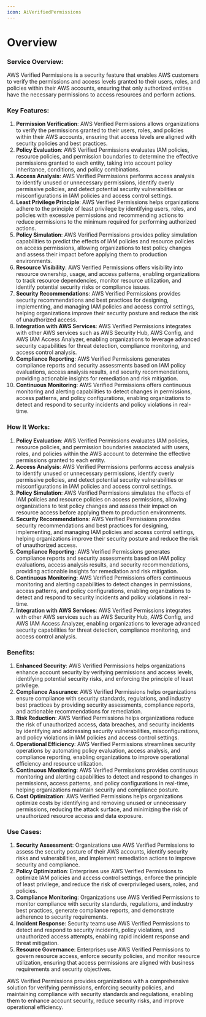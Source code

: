 ```yaml
---
icon: AiVerifiedPermissions
---
```

# Overview

### Service Overview:

AWS Verified Permissions is a security feature that enables AWS customers to verify the permissions and access levels granted to their users, roles, and policies within their AWS accounts, ensuring that only authorized entities have the necessary permissions to access resources and perform actions.

### Key Features:

1. **Permission Verification**: AWS Verified Permissions allows organizations to verify the permissions granted to their users, roles, and policies within their AWS accounts, ensuring that access levels are aligned with security policies and best practices.
2. **Policy Evaluation**: AWS Verified Permissions evaluates IAM policies, resource policies, and permission boundaries to determine the effective permissions granted to each entity, taking into account policy inheritance, conditions, and policy combinations.
3. **Access Analysis**: AWS Verified Permissions performs access analysis to identify unused or unnecessary permissions, identify overly permissive policies, and detect potential security vulnerabilities or misconfigurations in IAM policies and access control settings.
4. **Least Privilege Principle**: AWS Verified Permissions helps organizations adhere to the principle of least privilege by identifying users, roles, and policies with excessive permissions and recommending actions to reduce permissions to the minimum required for performing authorized actions.
5. **Policy Simulation**: AWS Verified Permissions provides policy simulation capabilities to predict the effects of IAM policies and resource policies on access permissions, allowing organizations to test policy changes and assess their impact before applying them to production environments.
6. **Resource Visibility**: AWS Verified Permissions offers visibility into resource ownership, usage, and access patterns, enabling organizations to track resource dependencies, monitor resource utilization, and identify potential security risks or compliance issues.
7. **Security Recommendations**: AWS Verified Permissions provides security recommendations and best practices for designing, implementing, and managing IAM policies and access control settings, helping organizations improve their security posture and reduce the risk of unauthorized access.
8. **Integration with AWS Services**: AWS Verified Permissions integrates with other AWS services such as AWS Security Hub, AWS Config, and AWS IAM Access Analyzer, enabling organizations to leverage advanced security capabilities for threat detection, compliance monitoring, and access control analysis.
9. **Compliance Reporting**: AWS Verified Permissions generates compliance reports and security assessments based on IAM policy evaluations, access analysis results, and security recommendations, providing actionable insights for remediation and risk mitigation.
10. **Continuous Monitoring**: AWS Verified Permissions offers continuous monitoring and alerting capabilities to detect changes in permissions, access patterns, and policy configurations, enabling organizations to detect and respond to security incidents and policy violations in real-time.

### How It Works:

1. **Policy Evaluation**: AWS Verified Permissions evaluates IAM policies, resource policies, and permission boundaries associated with users, roles, and policies within the AWS account to determine the effective permissions granted to each entity.
2. **Access Analysis**: AWS Verified Permissions performs access analysis to identify unused or unnecessary permissions, identify overly permissive policies, and detect potential security vulnerabilities or misconfigurations in IAM policies and access control settings.
3. **Policy Simulation**: AWS Verified Permissions simulates the effects of IAM policies and resource policies on access permissions, allowing organizations to test policy changes and assess their impact on resource access before applying them to production environments.
4. **Security Recommendations**: AWS Verified Permissions provides security recommendations and best practices for designing, implementing, and managing IAM policies and access control settings, helping organizations improve their security posture and reduce the risk of unauthorized access.
5. **Compliance Reporting**: AWS Verified Permissions generates compliance reports and security assessments based on IAM policy evaluations, access analysis results, and security recommendations, providing actionable insights for remediation and risk mitigation.
6. **Continuous Monitoring**: AWS Verified Permissions offers continuous monitoring and alerting capabilities to detect changes in permissions, access patterns, and policy configurations, enabling organizations to detect and respond to security incidents and policy violations in real-time.
7. **Integration with AWS Services**: AWS Verified Permissions integrates with other AWS services such as AWS Security Hub, AWS Config, and AWS IAM Access Analyzer, enabling organizations to leverage advanced security capabilities for threat detection, compliance monitoring, and access control analysis.

### Benefits:

1. **Enhanced Security**: AWS Verified Permissions helps organizations enhance account security by verifying permissions and access levels, identifying potential security risks, and enforcing the principle of least privilege.
2. **Compliance Assurance**: AWS Verified Permissions helps organizations ensure compliance with security standards, regulations, and industry best practices by providing security assessments, compliance reports, and actionable recommendations for remediation.
3. **Risk Reduction**: AWS Verified Permissions helps organizations reduce the risk of unauthorized access, data breaches, and security incidents by identifying and addressing security vulnerabilities, misconfigurations, and policy violations in IAM policies and access control settings.
4. **Operational Efficiency**: AWS Verified Permissions streamlines security operations by automating policy evaluation, access analysis, and compliance reporting, enabling organizations to improve operational efficiency and resource utilization.
5. **Continuous Monitoring**: AWS Verified Permissions provides continuous monitoring and alerting capabilities to detect and respond to changes in permissions, access patterns, and policy configurations in real-time, helping organizations maintain security and compliance posture.
6. **Cost Optimization**: AWS Verified Permissions helps organizations optimize costs by identifying and removing unused or unnecessary permissions, reducing the attack surface, and minimizing the risk of unauthorized resource access and data exposure.

### Use Cases:

1. **Security Assessment**: Organizations use AWS Verified Permissions to assess the security posture of their AWS accounts, identify security risks and vulnerabilities, and implement remediation actions to improve security and compliance.
2. **Policy Optimization**: Enterprises use AWS Verified Permissions to optimize IAM policies and access control settings, enforce the principle of least privilege, and reduce the risk of overprivileged users, roles, and policies.
3. **Compliance Monitoring**: Organizations use AWS Verified Permissions to monitor compliance with security standards, regulations, and industry best practices, generate compliance reports, and demonstrate adherence to security requirements.
4. **Incident Response**: Security teams use AWS Verified Permissions to detect and respond to security incidents, policy violations, and unauthorized access attempts, enabling rapid incident response and threat mitigation.
5. **Resource Governance**: Enterprises use AWS Verified Permissions to govern resource access, enforce security policies, and monitor resource utilization, ensuring that access permissions are aligned with business requirements and security objectives.

AWS Verified Permissions provides organizations with a comprehensive solution for verifying permissions, enforcing security policies, and maintaining compliance with security standards and regulations, enabling them to enhance account security, reduce security risks, and improve operational efficiency.